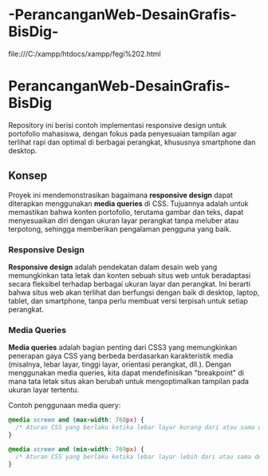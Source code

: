 # -PerancanganWeb-DesainGrafis-BisDig-

file:///C:/xampp/htdocs/xampp/fegi%202.html

# PerancanganWeb-DesainGrafis-BisDig

Repository ini berisi contoh implementasi responsive design untuk portofolio mahasiswa, dengan fokus pada penyesuaian tampilan agar terlihat rapi dan optimal di berbagai perangkat, khususnya smartphone dan desktop.

## Konsep

Proyek ini mendemonstrasikan bagaimana **responsive design** dapat diterapkan menggunakan **media queries** di CSS. Tujuannya adalah untuk memastikan bahwa konten portofolio, terutama gambar dan teks, dapat menyesuaikan diri dengan ukuran layar perangkat tanpa meluber atau terpotong, sehingga memberikan pengalaman pengguna yang baik.

### Responsive Design

**Responsive design** adalah pendekatan dalam desain web yang memungkinkan tata letak dan konten sebuah situs web untuk beradaptasi secara fleksibel terhadap berbagai ukuran layar dan perangkat. Ini berarti bahwa situs web akan terlihat dan berfungsi dengan baik di desktop, laptop, tablet, dan smartphone, tanpa perlu membuat versi terpisah untuk setiap perangkat.

### Media Queries

**Media queries** adalah bagian penting dari CSS3 yang memungkinkan penerapan gaya CSS yang berbeda berdasarkan karakteristik media (misalnya, lebar layar, tinggi layar, orientasi perangkat, dll.). Dengan menggunakan media queries, kita dapat mendefinisikan "breakpoint" di mana tata letak situs akan berubah untuk mengoptimalkan tampilan pada ukuran layar tertentu.

Contoh penggunaan media query:

```css
@media screen and (max-width: 768px) {
  /* Aturan CSS yang berlaku ketika lebar layar kurang dari atau sama dengan 768px (misalnya, smartphone) */
}

@media screen and (min-width: 769px) {
  /* Aturan CSS yang berlaku ketika lebar layar lebih dari atau sama dengan 769px (misalnya, tablet dan desktop) */
}
